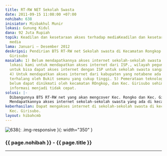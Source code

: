 ```yaml
---
title: RT-RW NET Sekolah Swasta
date: 2011-09-15 11:08:00 +07:00
nohibah: 638
inisiator: Misbakhul Munir
lokasi: Gunung Kidul
dana: 92 Juta Rupiah
topik: Keadilan dan kesetaraan akses terhadap mediaKeadilan dan kesetaraan akses terhadap
  media
lama: Januari – Desember 2012
deskripsi: Pendirian BTS RT-RW net Sekolah swasta di Kecamatan Rongkop dan Kecamatan
  Girisubo
masalah: 1) Belum mendapatkannya akses internet sekolah-sekolah swasta. 2) Sulitnya
  lokasi kami untuk mendapatkan akses internet dari ISP., wilayah pegunungan. 3) Biaya
  untuk bisa dapat akses internet dengan ISP untuk sekolah swasta sangat diluar jangkauan.
  4) Untuk mendapatkan akses internet dari kabupaten yang notabene ada sinyal ISP
  terhalang oleh Bukit semanu yang cukup tinggi. 5) Pemerataan teknologi internet
  belum dapat dinikmati oleh kecamatan ROngkop, dan Kec. Girisubo sehingga dalam akses
  informasi menjadi tidak cepat.
solusi: |-
  Dibangunnya BTS RT-RW net yang akan mengcover Kec. Rongko dan Kec. Girisubo. dengan ikut salah satu Tower yang apabila di ukur sekitar 70 meter dari dataran karena posisi tower berada di puncak gunung.
  Mendapatkannya akses internet sekolah-sekolah swasta yang ada di kecamatan Rongkop dan Girisubo.
keberhasilan: Dapat mengakses internet di sekolah-sekolah swasta di kec. Rongkop dan
  Kec. Girisubo.
layout: hibahcmb
---
```


![638](/static/img/hibahcmb/638.png){: .img-responsive }{: width="350" }

### {{ page.nohibah }} - {{ page.title }}

---
